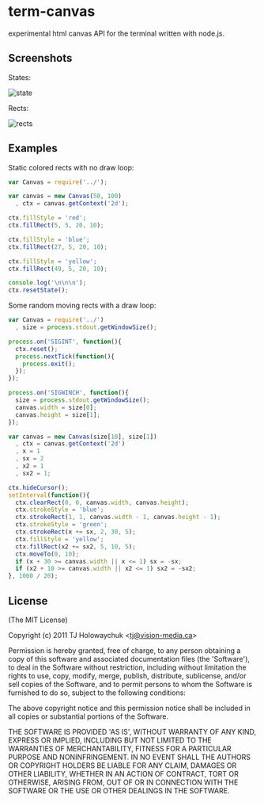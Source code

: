 
# term-canvas

  experimental html canvas API for the terminal written with node.js.

## Screenshots

 States:

   ![state](http://f.cl.ly/items/0H1E3u371y1o3q2l2G2p/Grab.png)

 Rects:
 
   ![rects](http://f.cl.ly/items/3v3F3j2C0Q3H3t1C0r29/Grab.png)

## Examples

 Static colored rects with no draw loop:

```js
var Canvas = require('../');

var canvas = new Canvas(50, 100)
  , ctx = canvas.getContext('2d');

ctx.fillStyle = 'red';
ctx.fillRect(5, 5, 20, 10);

ctx.fillStyle = 'blue';
ctx.fillRect(27, 5, 20, 10);

ctx.fillStyle = 'yellow';
ctx.fillRect(49, 5, 20, 10);

console.log('\n\n\n');
ctx.resetState();

```

 Some random moving rects with a draw loop:
 
```js
var Canvas = require('../')
  , size = process.stdout.getWindowSize();

process.on('SIGINT', function(){
  ctx.reset();
  process.nextTick(function(){
    process.exit();
  });
});

process.on('SIGWINCH', function(){
  size = process.stdout.getWindowSize();
  canvas.width = size[0];
  canvas.height = size[1];
});

var canvas = new Canvas(size[10], size[1])
  , ctx = canvas.getContext('2d')
  , x = 1
  , sx = 2
  , x2 = 1
  , sx2 = 1;

ctx.hideCursor();
setInterval(function(){
  ctx.clearRect(0, 0, canvas.width, canvas.height);
  ctx.strokeStyle = 'blue';
  ctx.strokeRect(1, 1, canvas.width - 1, canvas.height - 1);
  ctx.strokeStyle = 'green';
  ctx.strokeRect(x += sx, 2, 30, 5);
  ctx.fillStyle = 'yellow';
  ctx.fillRect(x2 += sx2, 5, 10, 5);
  ctx.moveTo(0, 10);
  if (x + 30 >= canvas.width || x <= 1) sx = -sx;
  if (x2 + 10 >= canvas.width || x2 <= 1) sx2 = -sx2; 
}, 1000 / 20);
```

## License 

(The MIT License)

Copyright (c) 2011 TJ Holowaychuk &lt;tj@vision-media.ca&gt;

Permission is hereby granted, free of charge, to any person obtaining
a copy of this software and associated documentation files (the
'Software'), to deal in the Software without restriction, including
without limitation the rights to use, copy, modify, merge, publish,
distribute, sublicense, and/or sell copies of the Software, and to
permit persons to whom the Software is furnished to do so, subject to
the following conditions:

The above copyright notice and this permission notice shall be
included in all copies or substantial portions of the Software.

THE SOFTWARE IS PROVIDED 'AS IS', WITHOUT WARRANTY OF ANY KIND,
EXPRESS OR IMPLIED, INCLUDING BUT NOT LIMITED TO THE WARRANTIES OF
MERCHANTABILITY, FITNESS FOR A PARTICULAR PURPOSE AND NONINFRINGEMENT.
IN NO EVENT SHALL THE AUTHORS OR COPYRIGHT HOLDERS BE LIABLE FOR ANY
CLAIM, DAMAGES OR OTHER LIABILITY, WHETHER IN AN ACTION OF CONTRACT,
TORT OR OTHERWISE, ARISING FROM, OUT OF OR IN CONNECTION WITH THE
SOFTWARE OR THE USE OR OTHER DEALINGS IN THE SOFTWARE.